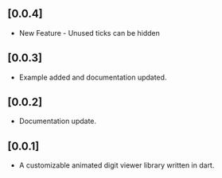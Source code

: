 ## [0.0.4]
* New Feature - Unused ticks can be hidden 

## [0.0.3]
* Example added and documentation updated.

## [0.0.2]
* Documentation update.

## [0.0.1]
* A customizable animated digit viewer library written in dart.
